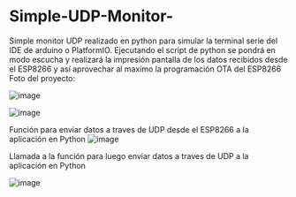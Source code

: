 # Simple-UDP-Monitor-
Simple monitor UDP realizado en python para simular la terminal serie del IDE de arduino o PlatformIO.
Ejecutando el script de python se pondrá en modo escucha y realizará la impresión pantalla de los datos recibidos desde el ESP8266 y así aprovechar al maximo la programación OTA del ESP8266
Foto del proyecto:

![image](https://github.com/villafapd/Simple-UDP-Monitor-/assets/61601667/7b6c1b6c-5b09-4e1a-ab13-93c213fbb4d2)


![image](https://github.com/villafapd/Simple-UDP-Monitor-/assets/61601667/010235bd-887c-4bb5-880e-4939b0c417a6)


Función para enviar datos a traves de UDP desde el ESP8266 a la aplicación en Python 
![image](https://github.com/villafapd/Simple-UDP-Monitor-/assets/61601667/a06fcdcd-d6ec-4d77-813e-b6e9df4dea88)


Llamada a la función para luego enviar datos a traves de UDP a la aplicación en Python 

![image](https://github.com/villafapd/Simple-UDP-Monitor-/assets/61601667/a4ae0b71-efa6-4a1b-bdda-143efc37bb14)
